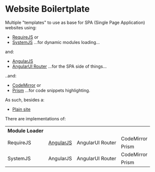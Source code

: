# Website Boilertplate
Multiple "templates" to use as base for SPA (Single Page Application) websites using:

* [RequireJS](http://requirejs.org/) or
* [SystemJS](https://github.com/systemjs/systemjs)
...for dynamic modules loading...

and:
* [AngularJS](https://angularjs.org/)
* [AngularUI Router](https://github.com/angular-ui/ui-router)
...for the SPA side of things...

..and:
* [CodeMirror](https://codemirror.net/) or
* [Prism](https://github.com/angular-ui/ui-router)
...for code snippets highlighting.

As such, besides a:
* [Plain site](https://github.com/Bigsby/WebSiteBoilertplate/tree/master/src/plain)

There are implementations of:
<table>
<tr>
    <th>Module Loader</th>
</tr>
<tr>
    <td rowspan="2">RequireJS</td><td rowspan="2"><a href="https://github.com/Bigsby/WebSiteBoilertplate/tree/master/src/requirejs/angularjs">AngularJS</a></td><td rowspan="2">AngularUI Router</td><td>CodeMirror</td>
</tr>
<tr>
    <td>Prism</td>
</tr>
<tr>
    <td rowspan="2">SystemJS</td><td rowspan="2">AngularJS</td><td rowspan="2">AngularUI Router</td><td>CodeMirror</td>
</tr>
<tr>
    <td>Prism</td>
</tr>
</table>